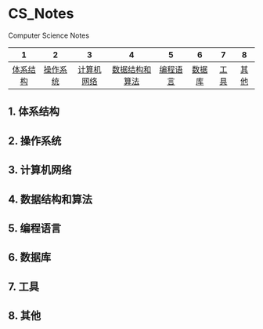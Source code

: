 # CS_Notes

Computer Science Notes

|                              1                               |                              2                               |                              3                               |                              4                               |                              5                               |                              6                               |                              7                               |                              8                               |
| :----------------------------------------------------------: | :----------------------------------------------------------: | :----------------------------------------------------------: | :----------------------------------------------------------: | :----------------------------------------------------------: | :----------------------------------------------------------: | :----------------------------------------------------------: | :----------------------------------------------------------: |
| [体系结构](https://github.com/vczn/CS_Notes#1-%E4%BD%93%E7%B3%BB%E7%BB%93%E6%9E%84) | [操作系统](https://github.com/vczn/CS_Notes#2-%E6%93%8D%E4%BD%9C%E7%B3%BB%E7%BB%9F) | [计算机网络](https://github.com/vczn/CS_Notes#3-%E8%AE%A1%E7%AE%97%E6%9C%BA%E7%BD%91%E7%BB%9C) | [数据结构和算法](https://github.com/vczn/CS_Notes#4-%E6%95%B0%E6%8D%AE%E7%BB%93%E6%9E%84%E5%92%8C%E7%AE%97%E6%B3%95) | [编程语言](https://github.com/vczn/CS_Notes#5-%E7%BC%96%E7%A8%8B%E8%AF%AD%E8%A8%80) | [数据库](https://github.com/vczn/CS_Notes#6-%E6%95%B0%E6%8D%AE%E5%BA%93) | [工具](https://github.com/vczn/CS_Notes#7-%E5%B7%A5%E5%85%B7) | [其他](https://github.com/vczn/CS_Notes#8-%E5%85%B6%E4%BB%96) |

## 1. 体系结构



## 2. 操作系统



## 3. 计算机网络



## 4. 数据结构和算法



## 5. 编程语言



## 6. 数据库



## 7. 工具



## 8. 其他